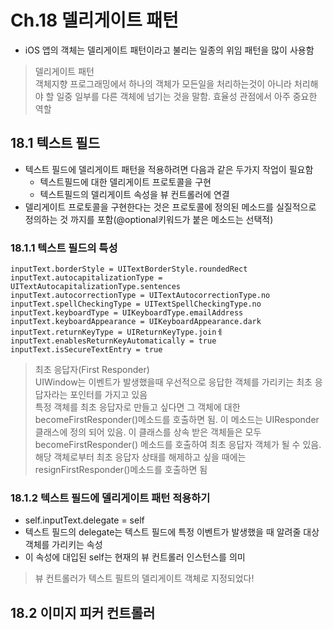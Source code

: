 # Ch.18 델리게이트 패턴

* iOS 앱의 객체는 델리게이트 패턴이라고 불리는 일종의 위임 패턴을 많이 사용함
> 델리게이트 패턴   
> 객체지향 프로그래밍에서 하나의 객체가 모든일을 처리하는것이 아니라 처리해야 할 일중 일부를 다른 객체에 넘기는 것을 말함. 효율성 관점에서 아주 중요한 역할  

## 18.1 텍스트 필드
* 텍스트 필드에 델리게이트 패턴을 적용하려면 다음과 같은 두가지 작업이 필요함
	* 텍스트필드에 대한 델리게이트 프로토콜을 구현
	* 텍스트필드의 델리게이트 속성을 뷰 컨트롤러에 연결
* 델리게이트 프로토콜을 구현한다는 것은 프로토콜에 정의된 메소드를 실질적으로 정의하는 것 까지를 포함(@optional키워드가 붙은 메소드는 선택적)

### 18.1.1 텍스트 필드의 특성
```
inputText.borderStyle = UITextBorderStyle.roundedRect
inputText.autocapitalizationType = UITextAutocapitalizationType.sentences
inputText.autocorrectionType = UITextAutocorrectionType.no
inputText.spellCheckingType = UITextSpellCheckingType.no
inputText.keyboardType = UIKeyboardType.emailAddress
inputText.keyboardAppearance = UIKeyboardAppearance.dark
inputText.returnKeyType = UIReturnKeyType.joinㅔ
inputText.enablesReturnKeyAutomatically = true
inputText.isSecureTextEntry = true
```

> 최초 응답자(First Responder)  
> UIWindow는 이벤트가 발생했을때 우선적으로 응답한 객체를 가리키는 최초 응답자라는 포인터를 가지고 있음  
> 특정 객체를 최초 응답자로 만들고 싶다면 그 객체에 대한 becomeFirstResponder()메소드를 호출하면 됨. 이 메소드는 UIResponder클래스에 정의 되어 있음. 이 클래스를 상속 받은 객체들은 모두 becomeFirstResponder() 메소드를 호출하여 최초 응답자 객체가 될 수 있음.  
> 해당 객체로부터 최초 응답자 상태를 해제하고 싶을 때에는 resignFirstResponder()메소드를 호출하면 됨  

### 18.1.2 텍스트 필드에 델리게이트 패턴 적용하기
* self.inputText.delegate = self
* 텍스트 필드의 delegate는 텍스트 필드에 특정 이벤트가 발생했을 때 알려줄 대상 객체를 가리키는 속성
* 이 속성에 대입된 self는 현재의 뷰 컨트롤러 인스턴스를 의미
> 뷰 컨트롤러가 텍스트 필트의 델리게이트 객체로 지정되었다!  

## 18.2 이미지 피커 컨트롤러
